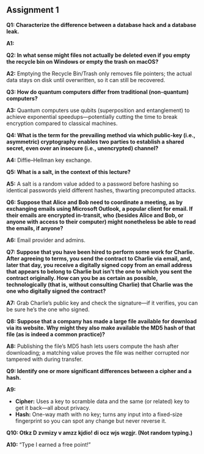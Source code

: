 ## Assignment 1

**Q1: Characterize the difference between a database hack and a database leak.**

**A1:** 

**Q2: In what sense might files not actually be deleted even if you empty the recycle bin on Windows or empty the trash on macOS?**

**A2:** Emptying the Recycle Bin/Trash only removes file pointers; the actual data stays on disk until overwritten, so it can still be recovered.

**Q3: How do quantum computers differ from traditional (non-quantum) computers?**

**A3:** Quantum computers use qubits (superposition and entanglement) to achieve exponential speedups—potentially cutting the time to break encryption compared to classical machines.

**Q4: What is the term for the prevailing method via which public-key (i.e., asymmetric) cryptography enables two parties to establish a shared secret, even over an insecure (i.e., unencrypted) channel?**

**A4:** Diffie–Hellman key exchange.

**Q5: What is a salt, in the context of this lecture?**

**A5:** A salt is a random value added to a password before hashing so identical passwords yield different hashes, thwarting precomputed attacks.

**Q6: Suppose that Alice and Bob need to coordinate a meeting, as by exchanging emails using Microsoft Outlook, a popular client for email. If their emails are encrypted in-transit, who (besides Alice and Bob, or anyone with access to their computer) might nonetheless be able to read the emails, if anyone?**

**A6:** Email provider and admins.

**Q7: Suppose that you have been hired to perform some work for Charlie. After agreeing to terms, you send the contract to Charlie via email, and, later that day, you receive a digitally signed copy from an email address that appears to belong to Charlie but isn't the one to which you sent the contract originally. How can you be as certain as possible, technologically (that is, without consulting Charlie) that Charlie was the one who digitally signed the contract?**

**A7:** Grab Charlie’s public key and check the signature—if it verifies, you can be sure he’s the one who signed.

**Q8: Suppose that a company has made a large file available for download via its website. Why might they also make available the MD5 hash of that file (as is indeed a common practice)?**

**A8:** Publishing the file’s MD5 hash lets users compute the hash after downloading; a matching value proves the file was neither corrupted nor tampered with during transfer.

**Q9: Identify one or more significant differences between a cipher and a hash.**

**A9:**

* **Cipher:** Uses a key to scramble data and the same (or related) key to get it back—all about privacy.
* **Hash:** One-way math with no key; turns any input into a fixed-size fingerprint so you can spot any change but never reverse it.

**Q10: Otkz D zvmizy v amzz kjdio! di ocz wjs wzgjr. (Not random typing.)**

**A10:** “Type I earned a free point!”